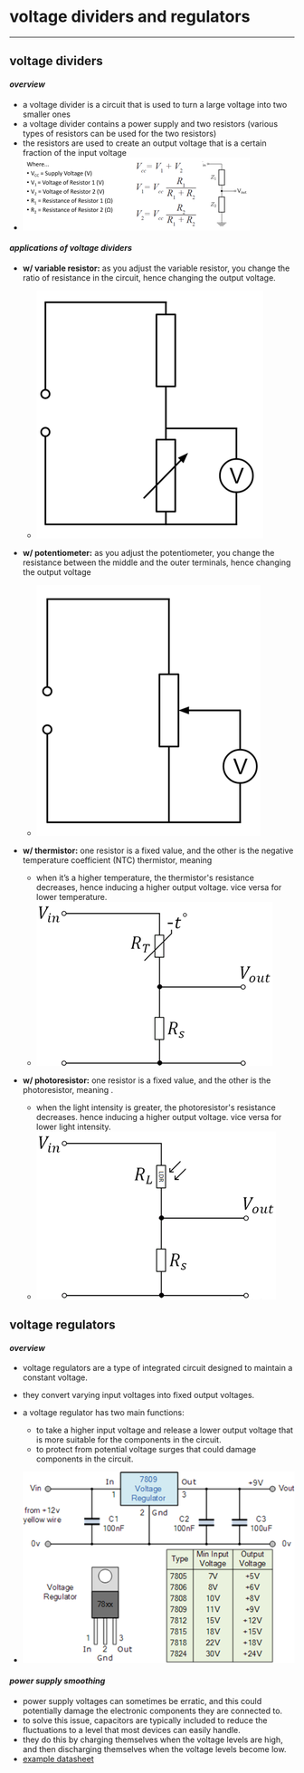 # voltage dividers and regulators

***

## voltage dividers

#### _overview_

- a voltage divider is a circuit that is used to turn a large voltage into two smaller ones
- a voltage divider contains a power supply and two resistors (various types of resistors can be used for the two resistors)
- the resistors are used to create an output voltage that is a certain fraction of the input voltage
- ![](images/image_1.13cc2513.png)



#### _applications of voltage dividers_

- **w/ variable resistor:** as you adjust the variable resistor, you change the ratio of resistance in the circuit, hence changing the output voltage.
  - ![](images/image_2.474d1742.png)

- **w/ potentiometer:** as you adjust the potentiometer, you change the resistance between the middle and the outer terminals, hence changing the output voltage
  - ![](images/image_3.9636fe02.png)

- **w/ thermistor:** one resistor is a fixed value, and the other is the negative temperature coefficient (NTC) thermistor, meaning <!--[if mathML]><mml:math xmlns:mml="http://www.w3.org/1998/Math/MathML"><mml:mo>∆</mml:mo><mml:mi>T</mml:mi><mml:mo>∝</mml:mo><mml:mrow><mml:mn>1</mml:mn><mml:mo>/</mml:mo><mml:mi>R</mml:mi></mml:mrow></mml:math><![endif]-->
  - when it’s a higher temperature, the thermistor's resistance decreases, hence inducing a higher output voltage. vice versa for lower temperature.
  - ![](images/image_4.f127f373.png)

- **w/ photoresistor:** one resistor is a fixed value, and the other is the photoresistor, meaning <!--[if mathML]><mml:math xmlns:mml="http://www.w3.org/1998/Math/MathML"><mml:mo>∆</mml:mo><mml:mi mathvariant="normal">I</mml:mi><mml:mo>∝</mml:mo><mml:mrow><mml:mn>1</mml:mn><mml:mo>/</mml:mo><mml:mi>R</mml:mi></mml:mrow></mml:math><![endif]-->.
  - when the light intensity is greater, the photoresistor's resistance decreases. hence inducing a higher output voltage. vice versa for lower light intensity.
  - ![](images/image_5.b600c81f.png)




## voltage regulators

#### _overview_

- voltage regulators are a type of integrated circuit designed to maintain a constant voltage.
- they convert varying input voltages into fixed output voltages.
- a voltage regulator has two main functions:
  - to take a higher input voltage and release a lower output voltage that is more suitable for the components in the circuit.
  - to protect from potential voltage surges that could damage components in the circuit.

- ![](images/image_6.fafa78f2.png)



#### _power supply smoothing_

- power supply voltages can sometimes be erratic, and this could potentially damage the electronic components they are connected to.
- to solve this issue, capacitors are typically included to reduce the fluctuations to a level that most devices can easily handle.
- they do this by charging themselves when the voltage levels are high, and then discharging themselves when the voltage levels become low.
- [example datasheet](https://www.ti.com/lit/an/slta055/slta055.pdf)

